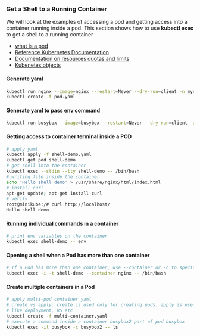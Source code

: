 ### Get a Shell to a Running Container

We will look at the examples of accessing a pod and getting access into a container running inside a pod.
This section shows how to use **kubectl exec** to get a shell to a running container

* [what is a pod](https://kubernetes.io/docs/concepts/workloads/pods/)
* [Reference Kubernetes Documentation](https://kubernetes.io/docs/tasks/debug-application-cluster/get-shell-running-container/)
* [Documentation on resources quotas and limits](https://kubernetes.io/docs/concepts/policy/limit-range/)
* [Kubenetes objects](https://kubernetes.io/docs/concepts/overview/working-with-objects/kubernetes-objects/)

#### Generate yaml
```bash
kubectl run nginx --image=nginx --restart=Never --dry-run=client -n mynamespace -o yaml > pod.yaml
kubectl create -f pod.yaml
```
#### Generate yaml to pass env command
```bash
kubectl run busybox --image=busybox --restart=Never --dry-run=client -o yaml --command -- env > busybox.yaml
```

#### Getting access to container terminal inside a POD
```bash
# apply yaml
kubectl apply -f shell-demo.yaml
kubectl get pod shell-demo
# get shell into the container
kubectl exec --stdin --tty shell-demo -- /bin/bash
# writing file inside the container
echo 'Hello shell demo' > /usr/share/nginx/html/index.html
# install curl
apt-get update; apt-get install curl
# verify
root@minikube:/# curl http://localhost/
Hello shell demo
```
#### Running individual commands in a container
```bash
# print env variables on the container
kubectl exec shell-demo -- env
```
#### Opening a shell when a Pod has more than one container
```bash
# If a Pod has more than one container, use --container or -c to specify a container in the kubectl exec command.
kubectl exec -i -t shell-demo --container nginx -- /bin/bash
```
#### Create multiple containers in a Pod
```bash
# apply multi-pod container yaml
# create vs apply: create is used only for creating pods. apply is used for creating other sources 
# like deployment, RS etc
kubectl create -f multi-container.yaml
# execute a command inside a container busybox2 part of pod busybox
kubectl exec -it busybox -c busybox2 -- ls
```

